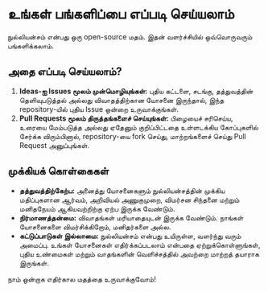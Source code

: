 
# உங்கள் பங்களிப்பை எப்படி செய்யலாம்

நுல்லியன்சம் என்பது ஒரு open-source மதம். இதன் வளர்ச்சியில் ஒவ்வொருவரும் பங்களிக்கலாம்.

## அதை எப்படி செய்யலாம்?

1. **Ideas-ஐ Issues மூலம் முன்மொழியுங்கள்:** புதிய கட்டளை, சடங்கு, தத்துவத்தின் தெளிவுபடுத்தல் அல்லது விவாதத்திற்கான யோசனை இருந்தால், இந்த repository-யில் புதிய Issue ஒன்றை உருவாக்குங்கள்.
2. **Pull Requests மூலம் திருத்தங்களைச் செய்யுங்கள்:** பிழையைச் சரிசெய்ய, உரையை மேம்படுத்த அல்லது ஏதேனும் குறிப்பிட்டதை உள்ளடக்கிய கோப்புகளில் சேர்க்க விரும்பினால், repository-யை fork செய்து, மாற்றங்களைச் செய்து Pull Request அனுப்புங்கள்.

## முக்கியக் கொள்கைகள்

- **தத்துவத்திற்கேற்ப:** அனைத்து யோசனைகளும் நுல்லியன்சத்தின் முக்கிய மதிப்புகளான ஆர்வம், அறிவியல் அணுகுமுறை, விமர்சன சிந்தனை மற்றும் மனிதநேயம் ஆகியவற்றிற்கு ஏற்ப இருக்க வேண்டும்.
- **நிர்மாணத்தன்மை:** விவாதங்கள் மரியாதையுடன் இருக்க வேண்டும். நாங்கள் யோசனைகளை விமர்சிக்கிறோம், மனிதர்களை அல்ல.
- **கட்டுப்பாடுகள் இல்லாமை:** நுல்லியன்சம் என்பது உயிருள்ள, வளர்ந்து வரும் அமைப்பு. உங்கள் யோசனைகள் எதிர்க்கப்படலாம் என்பதை ஏற்றுக்கொள்ளுங்கள், புதிய உண்மைகள் மற்றும் வாதங்களின் வெளிச்சத்தில் அவற்றை மாற்றத் தயாராக இருங்கள்.

நாம் ஒன்றாக எதிர்கால மதத்தை உருவாக்குவோம்! 
